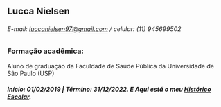 ## Lucca Nielsen
###### E-mail: luccanielsen97@gmail.com     /     celular: (11) 945699502

### Formação acadêmica:
Aluno de graduação da Faculdade de Saúde Pública da Universidade de São Paulo (USP) <h5> Início: 01/02/2019 | Término: 31/12/2022. E Aqui está o meu <a href="https://github.com/Luccan97/Curriculo/blob/main/historicoescolarListar.pdf" target="_blank">Histórico Escolar</a>. </h5>


